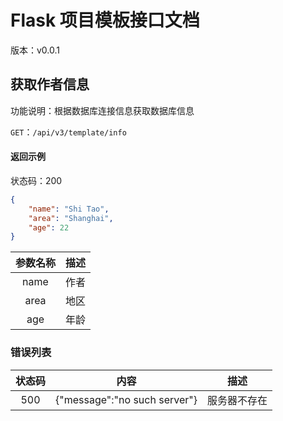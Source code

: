 # Flask 项目模板接口文档

版本：v0.0.1

## 获取作者信息

功能说明：根据数据库连接信息获取数据库信息

`GET`：`/api/v3/template/info`


#### 返回示例

状态码：200

```json
{
    "name": "Shi Tao",
    "area": "Shanghai",
    "age": 22
}
```

|参数名称| 描述 |
|:---:|:---:|
|name|作者|
|area|地区|
|age|年龄|

### 错误列表

|状态码|内容|描述|
|:--:|:---:|:---:|
|500|{"message":"no such server"}|服务器不存在|